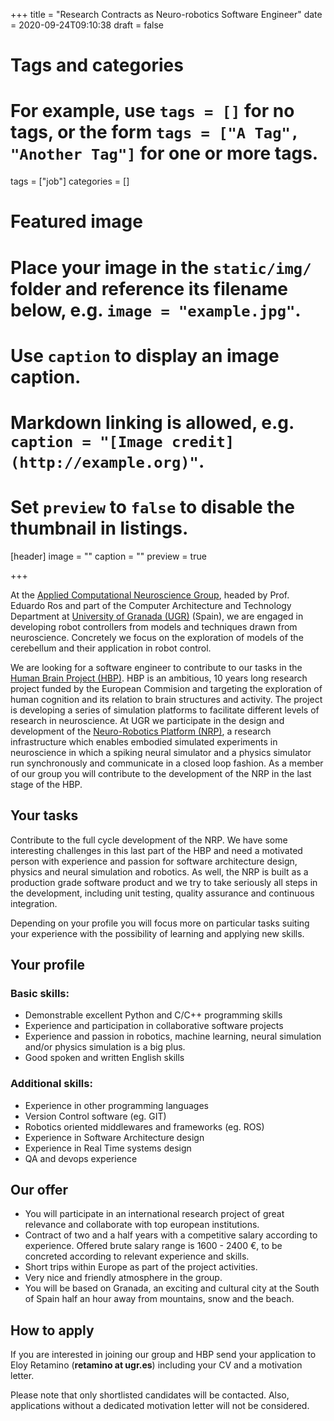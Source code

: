 +++
title = "Research Contracts as Neuro-robotics Software Engineer"
date = 2020-09-24T09:10:38
draft = false

# Tags and categories
# For example, use `tags = []` for no tags, or the form `tags = ["A Tag", "Another Tag"]` for one or more tags.
tags = ["job"]
categories = []

# Featured image
# Place your image in the `static/img/` folder and reference its filename below, e.g. `image = "example.jpg"`.
# Use `caption` to display an image caption.
#   Markdown linking is allowed, e.g. `caption = "[Image credit](http://example.org)"`.
# Set `preview` to `false` to disable the thumbnail in listings.
[header]
image = ""
caption = ""
preview = true

+++

At the [Applied Computational Neuroscience Group](https://acn.ugr.es), headed by Prof. Eduardo Ros and part of the Computer Architecture and Technology Department at [University of Granada (UGR)](https://www.ugr.es) (Spain), we are engaged in developing robot controllers from models and techniques drawn from neuroscience. Concretely we focus on the exploration of models of the cerebellum and their application in robot control.

We are looking for a software engineer to contribute to our tasks in the [Human Brain Project (HBP)](https://www.humanbrainproject.eu/en/). HBP is an ambitious, 10 years long research project funded by the European Commision and targeting the exploration of human cognition and its relation to brain structures and activity. The project is developing a series of simulation platforms to facilitate different levels of research in neuroscience. At UGR we participate in the design and development of the [Neuro-Robotics Platform (NRP)](https://neurorobotics.net), a research infrastructure which enables embodied simulated experiments in neuroscience in which a spiking neural simulator and a physics simulator run synchronously and communicate in a closed loop fashion. As a member of our group you will contribute to the development of the NRP in the last stage of the HBP.

## Your tasks

Contribute to the full cycle development of the NRP. We have some interesting challenges in this last part of the HBP and need a motivated person with experience and passion for software architecture design, physics and neural simulation and robotics. As well, the NRP is built as a production grade software
product and we try to take seriously all steps in the development, including unit testing, quality assurance and continuous integration.

Depending on your profile you will focus more on particular tasks suiting your experience with the possibility of learning and applying new skills.

## Your profile

### Basic skills:

- Demonstrable excellent Python and C/C++ programming skills
- Experience and participation in collaborative software projects
- Experience and passion in robotics, machine learning, neural simulation and/or physics simulation is a big plus.
- Good spoken and written English skills

### Additional skills:

- Experience in other programming languages
- Version Control software (eg. GIT)
- Robotics oriented middlewares and frameworks (eg. ROS)
- Experience in Software Architecture design
- Experience in Real Time systems design
- QA and devops experience

## Our offer

- You will participate in an international research project of great relevance and collaborate with top european institutions.
- Contract of two and a half years with a competitive salary according to experience. Offered brute salary range is 1600 - 2400 €, to be concreted according to relevant experience and skills.
- Short trips within Europe as part of the project activities.
- Very nice and friendly atmosphere in the group.
- You will be based on Granada, an exciting and cultural city at the South of Spain half an hour away from mountains, snow and the beach.

## How to apply

If you are interested in joining our group and HBP send your application to Eloy Retamino (**retamino at ugr.es**) including your CV and a motivation letter. 

Please note that only shortlisted candidates will be contacted. Also, applications without a dedicated motivation letter will not be considered.
